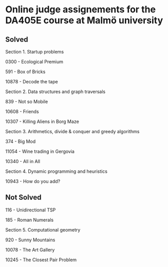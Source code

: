 # Online judge assignements for the DA405E course at Malmö university
## Solved 
Section 1. Startup problems

0300 - Ecological Premium

591 - Box of Bricks

10878 - Decode the tape

Section 2. Data structures and graph traversals

839 - Not so Mobile

10608 - Friends

10307 - Killing Aliens in Borg Maze

Section 3. Arithmetics, divide & conquer and greedy algorithms

374 - Big Mod

11054 - Wine trading in Gergovia

10340 - All in All

Section 4. Dynamic programming and heuristics

10943 - How do you add?
## Not Solved 

116 - Unidirectional TSP

185 - Roman Numerals

Section 5. Computational geometry

920 - Sunny Mountains

10078 - The Art Gallery

10245 - The Closest Pair Problem
